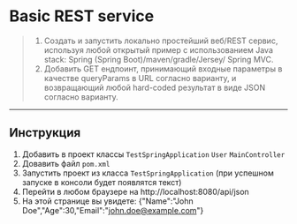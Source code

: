 # Basic REST service
> 1. Создать и запустить локально простейший веб/REST сервис, используя любой открытый пример с использованием Java stack: Spring (Spring Boot)/maven/gradle/Jersey/ Spring MVC. 
> 2. Добавить GET ендпоинт, принимающий входные параметры в качестве queryParams в URL согласно варианту, и возвращающий любой hard-coded результат в виде JSON согласно варианту.
 
---

## Инструкция

1. Добавить в проект классы `TestSpringApplication`    `User`   `MainController`
2. Довавить файл `pom.xml`
3. Запустить проект из класса `TestSpringApplication` (при успешном запуске в консоли будет появлятся текст)
4. Перейти в любом браузере на http://localhost:8080/api/json
5. На этой странице вы увидете: {"Name":"John Doe","Age":30,"Email":"john.doe@example.com"}
